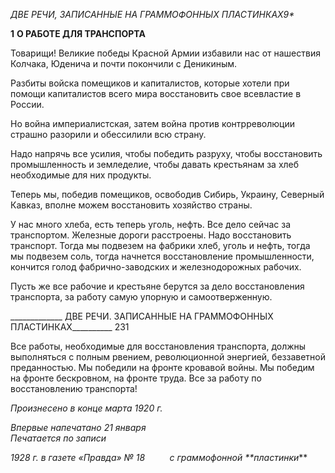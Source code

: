 _ДВЕ РЕЧИ, ЗАПИСАННЫЕ_ _НА ГРАММОФОННЫХ ПЛАСТИНКАХ9*_

**1** **О РАБОТЕ ДЛЯ ТРАНСПОРТА**

Товарищи! Великие победы Красной Армии избавили нас от нашествия Колчака, Юденича и почти покончили с Деникиным.

Разбиты войска помещиков и капиталистов, которые хотели при помощи капитали­стов всего мира восстановить свое всевластие в России.

Но война империалистская, затем война против контрреволюции страшно разорили и обессилили всю страну.

Надо напрячь все усилия, чтобы победить разруху, чтобы восстановить промышлен­ность и земледелие, чтобы давать крестьянам за хлеб необходимые для них продукты.

Теперь мы, победив помещиков, освободив Сибирь, Украину, Северный Кавказ, вполне можем восстановить хозяйство страны.

У нас много хлеба, есть теперь уголь, нефть. Все дело сейчас за транспортом. Же­лезные дороги расстроены. Надо восстановить транспорт. Тогда мы подвезем на фаб­рики хлеб, уголь и нефть, тогда мы подвезем соль, тогда начнется восстановление про­мышленности, кончится голод фабрично-заводских и железнодорожных рабочих.

Пусть же все рабочие и крестьяне берутся за дело восстановления транспорта, за ра­боту самую упорную и самоотверженную.

  

_____________ ДВЕ РЕЧИ. ЗАПИСАННЫЕ НА ГРАММОФОННЫХ ПЛАСТИНКАХ__________ 231

Все работы, необходимые для восстановления транспорта, должны выполняться с полным рвением, революционной энергией, беззаветной преданностью. Мы победили на фронте кровавой войны. Мы победим на фронте бескровном, на фронте труда. Все за работу по восстановлению транспорта!

_Произнесено в конце марта 1920 г._

_Впервые напечатано 21 января                                                              Печатается по записи_

_1928 г. в газете «Правда» № 18          с граммофонной **пластинки_**